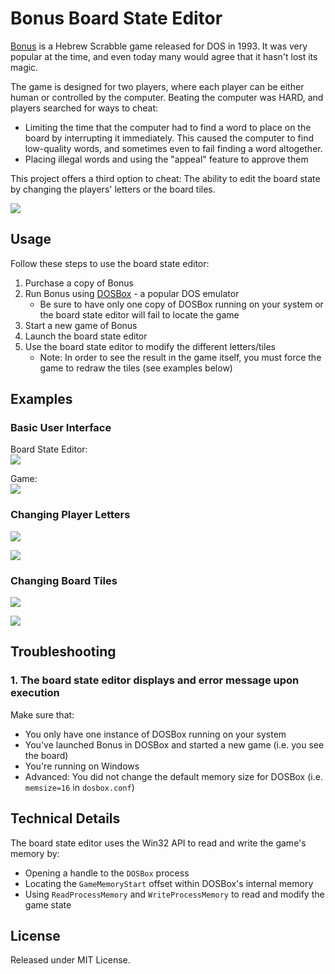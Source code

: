 
# Bonus Board State Editor

[Bonus](https://he.wikipedia.org/wiki/%D7%91%D7%95%D7%A0%D7%95%D7%A1_(%D7%9E%D7%A9%D7%97%D7%A7_%D7%9E%D7%97%D7%A9%D7%91)) is a Hebrew Scrabble game released for DOS in 1993. It was very popular at the time, and even today many would agree that it hasn't lost its magic.

The game is designed for two players, where each player can be either human or controlled by the computer. Beating the computer was HARD, and players searched for ways to cheat:

 * Limiting the time that the computer had to find a word to place on the board by interrupting it immediately. This caused the computer to find low-quality words, and sometimes even to fail finding a word altogether.
 * Placing illegal words and using the "appeal" feature to approve them

This project offers a third option to cheat: The ability to edit the board state by changing the players' letters or the board tiles.

![](docs/game1.png)

## Usage

Follow these steps to use the board state editor:

 1. Purchase a copy of Bonus
 2. Run Bonus using [DOSBox](https://www.dosbox.com/) - a popular DOS emulator
    * Be sure to have only one copy of DOSBox running on your system or the board state editor will fail to locate the game
 3. Start a new game of Bonus
 4. Launch the board state editor
 5. Use the board state editor to modify the different letters/tiles
    * Note: In order to see the result in the game itself, you must force the game to redraw the tiles (see examples below)

## Examples

### Basic User Interface

Board State Editor:  
![](docs/editor1.png)

Game:  
![](docs/game1.png)


### Changing Player Letters

![](docs/magic2.png)

![](docs/magic.gif)

### Changing Board Tiles

![](docs/hello2.png)

![](docs/hello.gif)

## Troubleshooting

### 1. The board state editor displays and error message upon execution

Make sure that:

 * You only have one instance of DOSBox running on your system
 * You've launched Bonus in DOSBox and started a new game (i.e. you see the board)
 * You're running on Windows
 * Advanced: You did not change the default memory size for DOSBox (i.e. `memsize=16` in `dosbox.conf`)

## Technical Details

The board state editor uses the Win32 API to read and write the game's memory by:

 * Opening a handle to the `DOSBox` process
 * Locating the `GameMemoryStart` offset within DOSBox's internal memory
 * Using `ReadProcessMemory` and `WriteProcessMemory` to read and modify the game state

## License 

Released under MIT License.